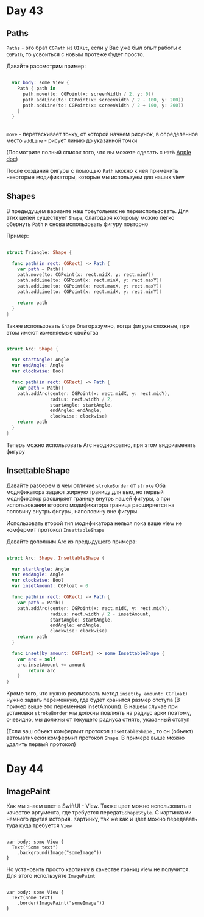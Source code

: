 # Day 43

## Paths 
 
`Paths` - это брат `CGPath` из `UIKit`, если у Вас уже был опыт работы с `CGPath`, то усвоиться с новым протеже будет просто.
 
Давайте рассмотрим пример:
 
```swift

  var body: some View {
    Path { path in
      path.move(to: CGPoint(x: screenWidth / 2, y: 0))
      path.addLine(to: CGPoint(x: screenWidth / 2 - 100, y: 200))
      path.addLine(to: CGPoint(x: screenWidth / 2 + 100, y: 200))
    }
  }
  
```

`move` - перетаскивает точку, от которой начнем рисунок, в определенное место
`addLine` - рисует линию до указанной точки

(Посмотрите полный список того, что вы можете сделать с `Path` [Apple doc](https://developer.apple.com/documentation/swiftui/path))

После создания фигуры с помощью `Path` можно к ней применить некоторые модификаторы, которые мы используем для наших view 

## Shapes

В предыдущем варианте наш треугольник не переиспользовать. Для этих целей существует `Shape`, благодаря которому можно легко обернуть `Path` и снова использовать фигуру повторно

Пример:

```swift

struct Triangle: Shape {

  func path(in rect: CGRect) -> Path {
    var path = Path()
    path.move(to: CGPoint(x: rect.midX, y: rect.minY))
    path.addLine(to: CGPoint(x: rect.minX, y: rect.maxY))
    path.addLine(to: CGPoint(x: rect.maxX, y: rect.maxY))
    path.addLine(to: CGPoint(x: rect.midX, y: rect.minY))

	return path
  }
}

```

Также использовать  `Shape` благоразумно, когда фигуры сложные, при этом имеют изменяемые свойства

```swift

struct Arc: Shape {

  var startAngle: Angle
  var endAngle: Angle
  var clockwise: Bool

  func path(in rect: CGRect) -> Path {
    var path = Path()
    path.addArc(center: CGPoint(x: rect.midX, y: rect.midY), 
				radius: rect.width / 2,
				startAngle: startAngle,
				endAngle: endAngle,
				clockwise: clockwise)
    return path
  }
}

```

Теперь можно использовать Arc неоднократно, при этом видоизменять фигуру


## InsettableShape

Давайте разберем в чем отличие  `strokeBorder`  от  `stroke`
Оба модификатора задают жирную границу для вью, но первый модификатор расширяет границу внутрь нашей фигуры, а при использовании второго модификатора граница расширяется на половину внутрь фигуры, наполовину вне фигуры.

Использовать второй тип модификатора нельзя пока ваше view не комфермит протокол `InsettableShape` 

Давайте дополним Arc из предыдущего примера:

```swift

struct Arc: Shape, InsettableShape {

  var startAngle: Angle
  var endAngle: Angle
  var clockwise: Bool
  var insetAmount: CGFloat = 0

  func path(in rect: CGRect) -> Path {
    var path = Path()
    path.addArc(center: CGPoint(x: rect.midX, y: rect.midY),
				radius: rect.width / 2 - insetAmount,
				startAngle: startAngle,
				endAngle: endAngle,
				clockwise: clockwise)
    return path
  }

  func inset(by amount: CGFloat) -> some InsettableShape {
	var arc = self
	arc.insetAmount += amount
		return arc
	}
}

```

Кроме того, что нужно реализовать метод `inset(by amount: CGFloat)` нужно задать переменную, где будет хранится размер отступа (В пример выше это переменная insetAmount).
В нашем случае при установки `strokeBorder` мы должны повлиять на радиус арки поэтому, очевидно, мы должны от текущего радиуса отнять, указанный отступ

(Если ваш объект комфермит протокол `InsettableShape` , то он (объект) автоматически комфермит протокол `Shape`. В примере выше можно удалить первый протокол)

# Day 44

## ImagePaint

Как мы знаем цвет в SwiftUI - View. Также цвет можно использовать в качестве аргумента, где требуется передать`ShapeStyle`. 
С картинками немного другая история. Картинку, так же как и цвет можно передавать туда куда требуется `View`

```(swift)

var body: some View {
  Text("Some text")
    .background(Image("someImage"))
}

```

Но установить просто картинку в качестве границ view не получится. Для этого используйте `ImagePaint`

```(swift)

var body: some View { 
  Text(Some text)
    .border(ImagePaint("someImage"))
}

```
